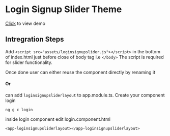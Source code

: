 # Login Signup Slider Theme

[Click](https://dextrop.github.io/loginsignupsliderangular/) to view demo

## Intregration Steps

Add `<script src="assets/loginsignupslider.js"></script>` in the bottom of index.html just before close of body tag i.e `</body>`
The script is required for slider functionality.

Once done user can either reuse the component directly by renaming it 
#### Or 
can add `loginsignupsliderlayout` to app.module.ts. Create your component login

```
ng g c login
```

inside login component edit login.component.html

```
<app-loginsignupsliderlayout></app-loginsignupsliderlayout>
```

